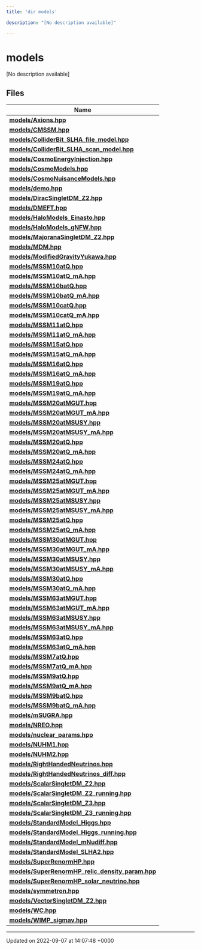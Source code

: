 ```yaml
---
title: 'dir models'

description: "[No description available]"

---
```


# models

[No description available]

## Files

| Name           |
| -------------- |
| **[models/Axions.hpp](/documentation/code/files/axions_8hpp/#file-axionshpp)**  |
| **[models/CMSSM.hpp](/documentation/code/files/cmssm_8hpp/#file-cmssmhpp)**  |
| **[models/ColliderBit_SLHA_file_model.hpp](/documentation/code/files/colliderbit__slha__file__model_8hpp/#file-colliderbit-slha-file-modelhpp)**  |
| **[models/ColliderBit_SLHA_scan_model.hpp](/documentation/code/files/colliderbit__slha__scan__model_8hpp/#file-colliderbit-slha-scan-modelhpp)**  |
| **[models/CosmoEnergyInjection.hpp](/documentation/code/files/cosmoenergyinjection_8hpp/#file-cosmoenergyinjectionhpp)**  |
| **[models/CosmoModels.hpp](/documentation/code/files/cosmomodels_8hpp/#file-cosmomodelshpp)**  |
| **[models/CosmoNuisanceModels.hpp](/documentation/code/files/cosmonuisancemodels_8hpp/#file-cosmonuisancemodelshpp)**  |
| **[models/demo.hpp](/documentation/code/files/demo_8hpp/#file-demohpp)**  |
| **[models/DiracSingletDM_Z2.hpp](/documentation/code/files/diracsingletdm__z2_8hpp/#file-diracsingletdm-z2hpp)**  |
| **[models/DMEFT.hpp](/documentation/code/files/dmeft_8hpp/#file-dmefthpp)**  |
| **[models/HaloModels_Einasto.hpp](/documentation/code/files/halomodels__einasto_8hpp/#file-halomodels-einastohpp)**  |
| **[models/HaloModels_gNFW.hpp](/documentation/code/files/halomodels__gnfw_8hpp/#file-halomodels-gnfwhpp)**  |
| **[models/MajoranaSingletDM_Z2.hpp](/documentation/code/files/majoranasingletdm__z2_8hpp/#file-majoranasingletdm-z2hpp)**  |
| **[models/MDM.hpp](/documentation/code/files/mdm_8hpp/#file-mdmhpp)**  |
| **[models/ModifiedGravityYukawa.hpp](/documentation/code/files/modifiedgravityyukawa_8hpp/#file-modifiedgravityyukawahpp)**  |
| **[models/MSSM10atQ.hpp](/documentation/code/files/mssm10atq_8hpp/#file-mssm10atqhpp)**  |
| **[models/MSSM10atQ_mA.hpp](/documentation/code/files/mssm10atq__ma_8hpp/#file-mssm10atq-mahpp)**  |
| **[models/MSSM10batQ.hpp](/documentation/code/files/mssm10batq_8hpp/#file-mssm10batqhpp)**  |
| **[models/MSSM10batQ_mA.hpp](/documentation/code/files/mssm10batq__ma_8hpp/#file-mssm10batq-mahpp)**  |
| **[models/MSSM10catQ.hpp](/documentation/code/files/mssm10catq_8hpp/#file-mssm10catqhpp)**  |
| **[models/MSSM10catQ_mA.hpp](/documentation/code/files/mssm10catq__ma_8hpp/#file-mssm10catq-mahpp)**  |
| **[models/MSSM11atQ.hpp](/documentation/code/files/mssm11atq_8hpp/#file-mssm11atqhpp)**  |
| **[models/MSSM11atQ_mA.hpp](/documentation/code/files/mssm11atq__ma_8hpp/#file-mssm11atq-mahpp)**  |
| **[models/MSSM15atQ.hpp](/documentation/code/files/mssm15atq_8hpp/#file-mssm15atqhpp)**  |
| **[models/MSSM15atQ_mA.hpp](/documentation/code/files/mssm15atq__ma_8hpp/#file-mssm15atq-mahpp)**  |
| **[models/MSSM16atQ.hpp](/documentation/code/files/mssm16atq_8hpp/#file-mssm16atqhpp)**  |
| **[models/MSSM16atQ_mA.hpp](/documentation/code/files/mssm16atq__ma_8hpp/#file-mssm16atq-mahpp)**  |
| **[models/MSSM19atQ.hpp](/documentation/code/files/mssm19atq_8hpp/#file-mssm19atqhpp)**  |
| **[models/MSSM19atQ_mA.hpp](/documentation/code/files/mssm19atq__ma_8hpp/#file-mssm19atq-mahpp)**  |
| **[models/MSSM20atMGUT.hpp](/documentation/code/files/mssm20atmgut_8hpp/#file-mssm20atmguthpp)**  |
| **[models/MSSM20atMGUT_mA.hpp](/documentation/code/files/mssm20atmgut__ma_8hpp/#file-mssm20atmgut-mahpp)**  |
| **[models/MSSM20atMSUSY.hpp](/documentation/code/files/mssm20atmsusy_8hpp/#file-mssm20atmsusyhpp)**  |
| **[models/MSSM20atMSUSY_mA.hpp](/documentation/code/files/mssm20atmsusy__ma_8hpp/#file-mssm20atmsusy-mahpp)**  |
| **[models/MSSM20atQ.hpp](/documentation/code/files/mssm20atq_8hpp/#file-mssm20atqhpp)**  |
| **[models/MSSM20atQ_mA.hpp](/documentation/code/files/mssm20atq__ma_8hpp/#file-mssm20atq-mahpp)**  |
| **[models/MSSM24atQ.hpp](/documentation/code/files/mssm24atq_8hpp/#file-mssm24atqhpp)**  |
| **[models/MSSM24atQ_mA.hpp](/documentation/code/files/mssm24atq__ma_8hpp/#file-mssm24atq-mahpp)**  |
| **[models/MSSM25atMGUT.hpp](/documentation/code/files/mssm25atmgut_8hpp/#file-mssm25atmguthpp)**  |
| **[models/MSSM25atMGUT_mA.hpp](/documentation/code/files/mssm25atmgut__ma_8hpp/#file-mssm25atmgut-mahpp)**  |
| **[models/MSSM25atMSUSY.hpp](/documentation/code/files/mssm25atmsusy_8hpp/#file-mssm25atmsusyhpp)**  |
| **[models/MSSM25atMSUSY_mA.hpp](/documentation/code/files/mssm25atmsusy__ma_8hpp/#file-mssm25atmsusy-mahpp)**  |
| **[models/MSSM25atQ.hpp](/documentation/code/files/mssm25atq_8hpp/#file-mssm25atqhpp)**  |
| **[models/MSSM25atQ_mA.hpp](/documentation/code/files/mssm25atq__ma_8hpp/#file-mssm25atq-mahpp)**  |
| **[models/MSSM30atMGUT.hpp](/documentation/code/files/mssm30atmgut_8hpp/#file-mssm30atmguthpp)**  |
| **[models/MSSM30atMGUT_mA.hpp](/documentation/code/files/mssm30atmgut__ma_8hpp/#file-mssm30atmgut-mahpp)**  |
| **[models/MSSM30atMSUSY.hpp](/documentation/code/files/mssm30atmsusy_8hpp/#file-mssm30atmsusyhpp)**  |
| **[models/MSSM30atMSUSY_mA.hpp](/documentation/code/files/mssm30atmsusy__ma_8hpp/#file-mssm30atmsusy-mahpp)**  |
| **[models/MSSM30atQ.hpp](/documentation/code/files/mssm30atq_8hpp/#file-mssm30atqhpp)**  |
| **[models/MSSM30atQ_mA.hpp](/documentation/code/files/mssm30atq__ma_8hpp/#file-mssm30atq-mahpp)**  |
| **[models/MSSM63atMGUT.hpp](/documentation/code/files/mssm63atmgut_8hpp/#file-mssm63atmguthpp)**  |
| **[models/MSSM63atMGUT_mA.hpp](/documentation/code/files/mssm63atmgut__ma_8hpp/#file-mssm63atmgut-mahpp)**  |
| **[models/MSSM63atMSUSY.hpp](/documentation/code/files/mssm63atmsusy_8hpp/#file-mssm63atmsusyhpp)**  |
| **[models/MSSM63atMSUSY_mA.hpp](/documentation/code/files/mssm63atmsusy__ma_8hpp/#file-mssm63atmsusy-mahpp)**  |
| **[models/MSSM63atQ.hpp](/documentation/code/files/mssm63atq_8hpp/#file-mssm63atqhpp)**  |
| **[models/MSSM63atQ_mA.hpp](/documentation/code/files/mssm63atq__ma_8hpp/#file-mssm63atq-mahpp)**  |
| **[models/MSSM7atQ.hpp](/documentation/code/files/mssm7atq_8hpp/#file-mssm7atqhpp)**  |
| **[models/MSSM7atQ_mA.hpp](/documentation/code/files/mssm7atq__ma_8hpp/#file-mssm7atq-mahpp)**  |
| **[models/MSSM9atQ.hpp](/documentation/code/files/mssm9atq_8hpp/#file-mssm9atqhpp)**  |
| **[models/MSSM9atQ_mA.hpp](/documentation/code/files/mssm9atq__ma_8hpp/#file-mssm9atq-mahpp)**  |
| **[models/MSSM9batQ.hpp](/documentation/code/files/mssm9batq_8hpp/#file-mssm9batqhpp)**  |
| **[models/MSSM9batQ_mA.hpp](/documentation/code/files/mssm9batq__ma_8hpp/#file-mssm9batq-mahpp)**  |
| **[models/mSUGRA.hpp](/documentation/code/files/msugra_8hpp/#file-msugrahpp)**  |
| **[models/NREO.hpp](/documentation/code/files/nreo_8hpp/#file-nreohpp)**  |
| **[models/nuclear_params.hpp](/documentation/code/files/nuclear__params_8hpp/#file-nuclear-paramshpp)**  |
| **[models/NUHM1.hpp](/documentation/code/files/nuhm1_8hpp/#file-nuhm1hpp)**  |
| **[models/NUHM2.hpp](/documentation/code/files/nuhm2_8hpp/#file-nuhm2hpp)**  |
| **[models/RightHandedNeutrinos.hpp](/documentation/code/files/righthandedneutrinos_8hpp/#file-righthandedneutrinoshpp)**  |
| **[models/RightHandedNeutrinos_diff.hpp](/documentation/code/files/righthandedneutrinos__diff_8hpp/#file-righthandedneutrinos-diffhpp)**  |
| **[models/ScalarSingletDM_Z2.hpp](/documentation/code/files/scalarsingletdm__z2_8hpp/#file-scalarsingletdm-z2hpp)**  |
| **[models/ScalarSingletDM_Z2_running.hpp](/documentation/code/files/scalarsingletdm__z2__running_8hpp/#file-scalarsingletdm-z2-runninghpp)**  |
| **[models/ScalarSingletDM_Z3.hpp](/documentation/code/files/scalarsingletdm__z3_8hpp/#file-scalarsingletdm-z3hpp)**  |
| **[models/ScalarSingletDM_Z3_running.hpp](/documentation/code/files/scalarsingletdm__z3__running_8hpp/#file-scalarsingletdm-z3-runninghpp)**  |
| **[models/StandardModel_Higgs.hpp](/documentation/code/files/standardmodel__higgs_8hpp/#file-standardmodel-higgshpp)**  |
| **[models/StandardModel_Higgs_running.hpp](/documentation/code/files/standardmodel__higgs__running_8hpp/#file-standardmodel-higgs-runninghpp)**  |
| **[models/StandardModel_mNudiff.hpp](/documentation/code/files/standardmodel__mnudiff_8hpp/#file-standardmodel-mnudiffhpp)**  |
| **[models/StandardModel_SLHA2.hpp](/documentation/code/files/standardmodel__slha2_8hpp/#file-standardmodel-slha2hpp)**  |
| **[models/SuperRenormHP.hpp](/documentation/code/files/superrenormhp_8hpp/#file-superrenormhphpp)**  |
| **[models/SuperRenormHP_relic_density_param.hpp](/documentation/code/files/superrenormhp__relic__density__param_8hpp/#file-superrenormhp-relic-density-paramhpp)**  |
| **[models/SuperRenormHP_solar_neutrino.hpp](/documentation/code/files/superrenormhp__solar__neutrino_8hpp/#file-superrenormhp-solar-neutrinohpp)**  |
| **[models/symmetron.hpp](/documentation/code/files/symmetron_8hpp/#file-symmetronhpp)**  |
| **[models/VectorSingletDM_Z2.hpp](/documentation/code/files/vectorsingletdm__z2_8hpp/#file-vectorsingletdm-z2hpp)**  |
| **[models/WC.hpp](/documentation/code/files/wc_8hpp/#file-wchpp)**  |
| **[models/WIMP_sigmav.hpp](/documentation/code/files/wimp__sigmav_8hpp/#file-wimp-sigmavhpp)**  |






-------------------------------

Updated on 2022-09-07 at 14:07:48 +0000

